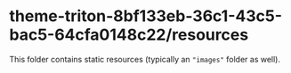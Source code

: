 # theme-triton-8bf133eb-36c1-43c5-bac5-64cfa0148c22/resources

This folder contains static resources (typically an `"images"` folder as well).
